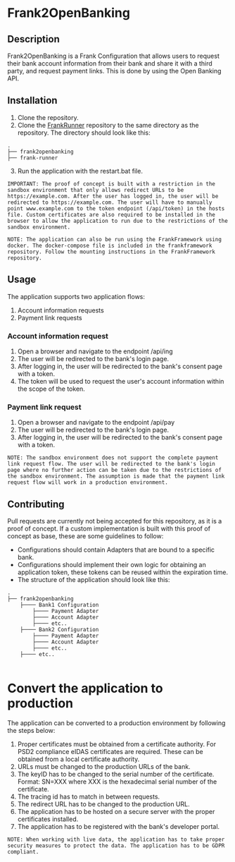 # Frank2OpenBanking

## Description
Frank2OpenBanking is a Frank Configuration that allows users to request their bank account information from their bank and share it with a third party, and request payment links. This is done by using the Open Banking API.

## Installation
1. Clone the repository.
2. Clone the [FrankRunner](https://github.com/ibissource/frank-runner) repository to the same directory as the repository. The directory should look like this:
```
.
├── frank2openbanking
├── frank-runner
```
3. Run the application with the restart.bat file.
```
IMPORTANT: The proof of concept is built with a restriction in the sandbox environment that only allows redirect URLs to be https://example.com. After the user has logged in, the user will be redirected to https://example.com. The user will have to manually point www.example.com to the token endpoint (/api/token) in the hosts file. Custom certificates are also required to be installed in the browser to allow the application to run due to the restrictions of the sandbox environment.
```

```
NOTE: The application can also be run using the FrankFramework using docker. The docker-compose file is included in the frankframework repository. Follow the mounting instructions in the FrankFramework repository.
```

## Usage
The application supports two application flows:
1. Account information requests
2. Payment link requests
### Account information request
1. Open a browser and navigate to the endpoint /api/ing
2. The user will be redirected to the bank's login page.
3. After logging in, the user will be redirected to the bank's consent page with a token.
5. The token will be used to request the user's account information within the scope of the token.
### Payment link request
1. Open a browser and navigate to the endpoint /api/pay
2. The user will be redirected to the bank's login page.
3. After logging in, the user will be redirected to the bank's consent page with a token.

```
NOTE: The sandbox environment does not support the complete payment link request flow. The user will be redirected to the bank's login page where no further action can be taken due to the restrictions of the sandbox environment. The assumption is made that the payment link request flow will work in a production environment.
```

## Contributing
Pull requests are currently not being accepted for this repository, as it is a proof of concept.
If a custom implementation is built with this proof of concept as base, these are some guidelines to follow:
* Configurations should contain Adapters that are bound to a specific bank.
* Configurations should implement their own logic for obtaining an application token, these tokens can be reused within the expiration time.
* The structure of the application should look like this:
```
.
├── frank2openbanking
    ├──── Bank1 Configuration
        ├──── Payment Adapter
        ├──── Account Adapter
        ├──── etc..
    ├──── Bank2 Configuration
        ├──── Payment Adapter
        ├──── Account Adapter
        ├──── etc..
    ├──── etc..
    
```



# Convert the application to production
The application can be converted to a production environment by following the steps below:
1. Proper certificates must be obtained from a certificate authority. For PSD2 compliance eIDAS certificates are required. These can be obtained from a local certificate authority.
2. URLs must be changed to the production URLs of the bank.
3. The keyID has to be changed to the serial number of the certificate. Format: SN=XXX where XXX is the hexadecimal serial number of the certificate.
4. The tracing id has to match in between requests.
5. The redirect URL has to be changed to the production URL.
6. The application has to be hosted on a secure server with the proper certificates installed.
7. The application has to be registered with the bank's developer portal.

```
NOTE: When working with live data, the application has to take proper security measures to protect the data. The application has to be GDPR compliant.
```
